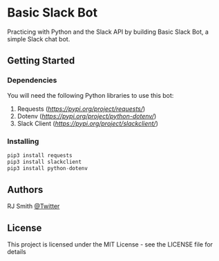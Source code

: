 # Basic Slack Bot
Practicing with Python and the Slack API by building Basic Slack Bot,  a simple Slack chat bot.

## Getting Started

### Dependencies
You will need the following Python libraries to use this bot:

 1. Requests (*https://pypi.org/project/requests/*)
 2. Dotenv (*https://pypi.org/project/python-dotenv/*)
 3. Slack Client (*https://pypi.org/project/slackclient/*)

### Installing

```python
pip3 install requests
pip3 install slackclient
pip3 install python-dotenv
```

## Authors

RJ Smith 
[@Twitter](https://twitter.com/tupleHunden)

## License

This project is licensed under the MIT License - see the LICENSE file for details
